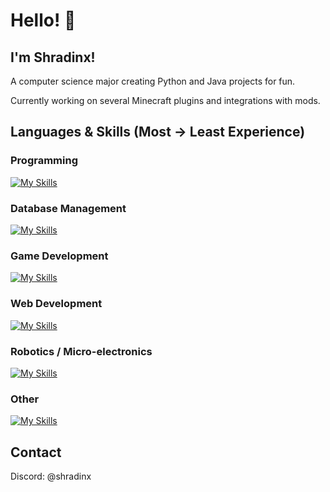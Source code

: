 # Hello! 👋

## I'm Shradinx!

A computer science major creating Python and Java projects for fun.

Currently working on several Minecraft plugins and integrations with mods.

## Languages & Skills (Most -> Least Experience)

### Programming
[![My Skills](https://skillicons.dev/icons?i=py,java,cs,kotlin)](https://skillicons.dev)

### Database Management
[![My Skills](https://skillicons.dev/icons?i=mysql)](https://skillicons.dev)

### Game Development
[![My Skills](https://skillicons.dev/icons?i=unity)](https://skillicons.dev)

### Web Development
[![My Skills](https://skillicons.dev/icons?i=html,css,js)](https://skillicons.dev)

### Robotics / Micro-electronics
[![My Skills](https://skillicons.dev/icons?i=arduino,raspberrypi)](https://skillicons.dev)

### Other
[![My Skills](https://skillicons.dev/icons?i=arch,ubuntu,gradle,windows,dotnet,maven,opencv&perline=4)](https://skillicons.dev)

## Contact
Discord: @shradinx
